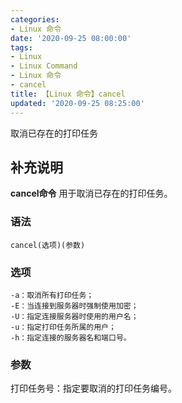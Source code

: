 ```yaml
---
categories:
- Linux 命令
date: '2020-09-25 08:00:00'
tags:
- Linux
- Linux Command
- Linux 命令
- cancel
title: 【Linux 命令】cancel
updated: '2020-09-25 08:25:00'
---
```


取消已存在的打印任务

## 补充说明

**cancel命令** 用于取消已存在的打印任务。

###  语法

```shell
cancel(选项)(参数)
```

###  选项

```shell
-a：取消所有打印任务；
-E：当连接到服务器时强制使用加密；
-U：指定连接服务器时使用的用户名；
-u：指定打印任务所属的用户；
-h：指定连接的服务器名和端口号。
```

###  参数

打印任务号：指定要取消的打印任务编号。


